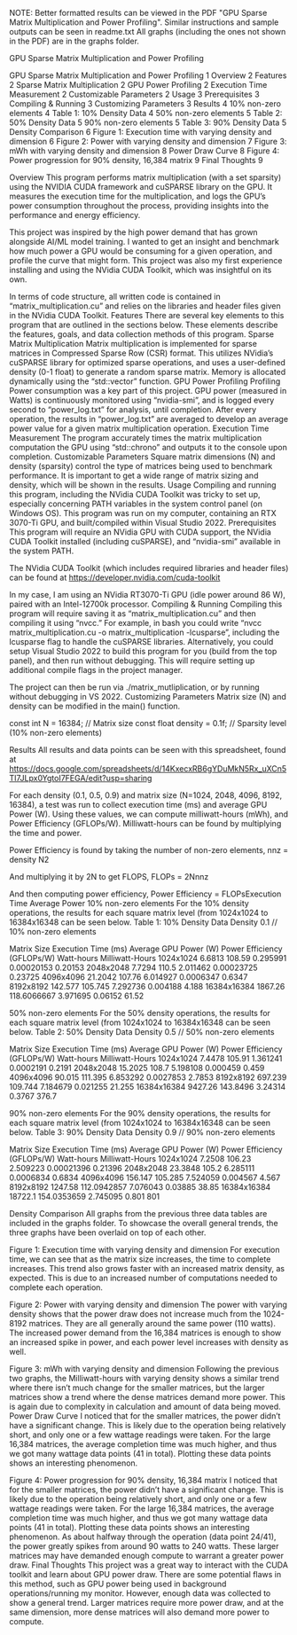NOTE: Better formatted results can be viewed in the PDF "GPU Sparse Matrix Multiplication and Power Profiling".
Similar instructions and sample outputs can be seen in readme.txt
All graphs (including the ones not shown in the PDF) are in the graphs folder.


GPU Sparse Matrix Multiplication and Power Profiling

GPU Sparse Matrix Multiplication and Power Profiling	1
Overview	2
Features	2
Sparse Matrix Multiplication	2
GPU Power Profiling	2
Execution Time Measurement	2
Customizable Parameters	2
Usage	3
Prerequisites	3
Compiling & Running	3
Customizing Parameters	3
Results	4
10% non-zero elements	4
Table 1: 10% Density Data	4
50% non-zero elements	5
Table 2: 50% Density Data	5
90% non-zero elements	5
Table 3: 90% Density Data	5
Density Comparison	6
Figure 1: Execution time with varying density and dimension	6
Figure 2: Power with varying density and dimension	7
Figure 3: mWh with varying density and dimension	8
Power Draw Curve	8
Figure 4: Power progression for 90% density, 16,384 matrix	9
Final Thoughts	9


Overview
This program performs matrix multiplication (with a set sparsity) using the NVIDIA CUDA framework and cuSPARSE library on the GPU. It measures the execution time for the multiplication, and logs the GPU’s power consumption throughout the process, providing insights into the performance and energy efficiency.

This project was inspired by the high power demand that has grown alongside AI/ML model training. I wanted to get an insight and benchmark how much power a GPU would be consuming for a given operation, and profile the curve that might form. This project was also my first experience installing and using the NVidia CUDA Toolkit, which was insightful on its own.

In terms of code structure, all written code is contained in “matrix_multiplication.cu” and relies on the libraries and header files given in the NVidia CUDA Toolkit.
Features
There are several key elements to this program that are outlined in the sections below. These elements describe the features, goals, and data collection methods of this program.
Sparse Matrix Multiplication
Matrix multiplication is implemented for sparse matrices in Compressed Sparse Row (CSR) format. This utilizes NVidia’s cuSPARSE library for optimized sparse operations, and uses a user-defined density (0-1 float) to generate a random sparse matrix. Memory is allocated dynamically using the “std::vector” function.
GPU Power Profiling
Profiling Power consumption was a key part of this project. GPU power (measured in Watts) is continuously monitored using “nvidia-smi”, and is logged every second to “power_log.txt” for analysis, until completion. After every operation, the results in “power_log.txt” are averaged to develop an average power value for a given matrix multiplication operation.
Execution Time Measurement
The program accurately times the matrix multiplication computation the GPU using “std::chrono” and outputs it to the console upon completion.
Customizable Parameters
Square matrix dimensions (N) and density (sparsity) control the type of matrices being used to benchmark performance. It is important to get a wide range of matrix sizing and density, which will be shown in the results.
Usage
Compiling and running this program, including the NVidia CUDA Toolkit was tricky to set up, especially concerning PATH variables in the system control panel (on Windows OS). This program was run on my computer, containing an RTX 3070-Ti GPU, and built/compiled within Visual Studio 2022.
Prerequisites
This program will require an NVidia GPU with CUDA support, the NVidia CUDA Toolkit installed (including cuSPARSE), and “nvidia-smi” available in the system PATH.

The NVidia CUDA Toolkit (which includes required libraries and header files) can be found at https://developer.nvidia.com/cuda-toolkit

In my case, I am using an NVidia RT3070-Ti GPU (idle power around 86 W), paired with an Intel-12700k processor.
Compiling & Running
Compiling this program will require saving it as “matrix_multiplication.cu” and then compiling it using “nvcc.” For example, in bash you could write “nvcc matrix_multiplication.cu -o matrix_multiplication -lcusparse”, including the lcusparse flag to handle the cuSPARSE libraries.
Alternatively, you could setup Visual Studio 2022 to build this program for you (build from the top panel), and then run without debugging. This will require setting up additional compile flags in the project manager. 

The project can then be run via ./matrix_mutliplication, or by running without debugging in VS 2022.
Customizing Parameters
Matrix size (N) and density can be modified in the main() function.

const int N = 16384;    // Matrix size
     	const float density = 0.1f; // Sparsity level (10% non-zero elements)

Results
All results and data points can be seen with this spreadsheet, found at https://docs.google.com/spreadsheets/d/14KxecxRB6gYDuMkN5Rx_uXCn5TI7JLpx0YgtoI7FEGA/edit?usp=sharing

For each density (0.1, 0.5, 0.9) and matrix size (N=1024, 2048, 4096, 8192, 16384), a test was run to collect execution time (ms) and average GPU Power (W). Using these values, we can compute milliwatt-hours (mWh), and Power Efficiency (GFLOPs/W). Milliwatt-hours can be found by multiplying the time and power. 

Power Efficiency is found by taking the number of non-zero elements,
 nnz = density N2

And multiplying it by 2N to get FLOPS, 
FLOPs = 2Nnnz

And then computing power efficiency,
Power Efficiency = FLOPsExecution Time  Average Power
10% non-zero elements
For the 10% density operations, the results for each square matrix level (from 1024x1024 to 16384x16348 can be seen below.
Table 1: 10% Density Data
Density 0.1
// 10% non-zero elements








Matrix Size
Execution Time (ms)
Average GPU Power (W)
Power Efficiency (GFLOPs/W)
Watt-hours
Milliwatt-Hours
1024x1024
6.6813
108.59
0.295991
0.00020153
0.20153
2048x2048
7.7294
110.5
2.011462
0.00023725
0.23725
4096x4096
21.2042
107.76
6.014927
0.0006347
0.6347
8192x8192
142.577
105.745
7.292736
0.004188
4.188
16384x16384
1867.26
118.6066667
3.971695
0.06152
61.52


50% non-zero elements
For the 50% density operations, the results for each square matrix level (from 1024x1024 to 16384x16348 can be seen below.
Table 2: 50% Density Data
Density 0.5
// 50% non-zero elements








Matrix Size
Execution Time (ms)
Average GPU Power (W)
Power Efficiency (GFLOPs/W)
Watt-hours
Milliwatt-Hours
1024x1024
7.4478
105.91
1.361241
0.0002191
0.2191
2048x2048
15.2025
108.7
5.198108
0.000459
0.459
4096x4096
90.015
111.395
6.853292
0.0027853
2.7853
8192x8192
697.239
109.744
7.184679
0.021255
21.255
16384x16384
9427.26
143.8496
3.24314
0.3767
376.7


90% non-zero elements
For the 90% density operations, the results for each square matrix level (from 1024x1024 to 16384x16348 can be seen below.
Table 3: 90% Density Data
Density 0.9
// 90% non-zero elements








Matrix Size
Execution Time (ms)
Average GPU Power (W)
Power Efficiency (GFLOPs/W)
Watt-hours
Milliwatt-Hours
1024x1024
7.2508
106.23
2.509223
0.00021396
0.21396
2048x2048
23.3848
105.2
6.285111
0.0006834
0.6834
4096x4096
156.147
105.285
7.524059
0.004567
4.567
8192x8192
1247.58
112.0942857
7.076043
0.03885
38.85
16384x16384
18722.1
154.0353659
2.745095
0.801
801


Density Comparison
All graphs from the previous three data tables are included in the graphs folder. To showcase the overall general trends, the three graphs have been overlaid on top of each other.

Figure 1: Execution time with varying density and dimension
For execution time, we can see that as the matrix size increases, the time to complete increases. This trend also grows faster with an increased matrix density, as expected. This is due to an increased number of computations needed to complete each operation.


Figure 2: Power with varying density and dimension
The power with varying density shows that the power draw does not increase much from the 1024-8192 matrices. They are all generally around the same power (110 watts). The increased power demand from the 16,384 matrices is enough to show an increased spike in power, and each power level increases with density as well.


Figure 3: mWh with varying density and dimension
Following the previous two graphs, the Milliwatt-hours with varying density shows a similar trend where there isn’t much change for the smaller matrices, but the larger matrices show a trend where the dense matrices demand more power. This is again due to complexity in calculation and amount of data being moved.
Power Draw Curve
I noticed that for the smaller matrices, the power didn’t have a significant change. This is likely due to the operation being relatively short, and only one or a few wattage readings were taken. For the large 16,384 matrices, the average completion time was much higher, and thus we got many wattage data points (41 in total). Plotting these data points shows an interesting phenomenon. 

Figure 4: Power progression for 90% density, 16,384 matrix
I noticed that for the smaller matrices, the power didn’t have a significant change. This is likely due to the operation being relatively short, and only one or a few wattage readings were taken. For the large 16,384 matrices, the average completion time was much higher, and thus we got many wattage data points (41 in total). Plotting these data points shows an interesting phenomenon. As about halfway through the operation (data point 24/41), the power greatly spikes from around 90 watts to 240 watts. These larger matrices may have demanded enough compute to warrant a greater power draw.
Final Thoughts
This project was a great way to interact with the CUDA toolkit and learn about GPU power draw. There are some potential flaws in this method, such as GPU power being used in background operations/running my monitor. However, enough data was collected to show a general trend. Larger matrices require more power draw, and at the same dimension, more dense matrices will also demand more power to compute. 
